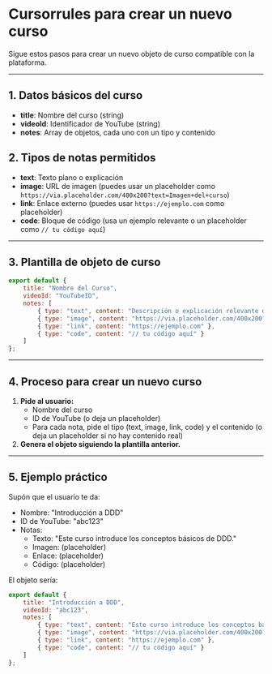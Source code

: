 # Cursorrules para crear un nuevo curso

Sigue estos pasos para crear un nuevo objeto de curso compatible con la plataforma.

---

## 1. Datos básicos del curso
- **title**: Nombre del curso (string)
- **videoId**: Identificador de YouTube (string)
- **notes**: Array de objetos, cada uno con un tipo y contenido

## 2. Tipos de notas permitidos
- **text**: Texto plano o explicación
- **image**: URL de imagen (puedes usar un placeholder como `https://via.placeholder.com/400x200?text=Imagen+del+curso`)
- **link**: Enlace externo (puedes usar `https://ejemplo.com` como placeholder)
- **code**: Bloque de código (usa un ejemplo relevante o un placeholder como `// tu código aquí`)

---

## 3. Plantilla de objeto de curso

```js
export default {
    title: "Nombre del Curso",
    videoId: "YouTubeID",
    notes: [
        { type: "text", content: "Descripción o explicación relevante del curso." },
        { type: "image", content: "https://via.placeholder.com/400x200?text=Imagen+del+curso" },
        { type: "link", content: "https://ejemplo.com" },
        { type: "code", content: "// tu código aquí" }
    ]
};
```

---

## 4. Proceso para crear un nuevo curso

1. **Pide al usuario:**
   - Nombre del curso
   - ID de YouTube (o deja un placeholder)
   - Para cada nota, pide el tipo (text, image, link, code) y el contenido (o deja un placeholder si no hay contenido real)
2. **Genera el objeto siguiendo la plantilla anterior.**

---

## 5. Ejemplo práctico

Supón que el usuario te da:
- Nombre: "Introducción a DDD"
- ID de YouTube: "abc123"
- Notas:
  - Texto: "Este curso introduce los conceptos básicos de DDD."
  - Imagen: (placeholder)
  - Enlace: (placeholder)
  - Código: (placeholder)

El objeto sería:

```js
export default {
    title: "Introducción a DDD",
    videoId: "abc123",
    notes: [
        { type: "text", content: "Este curso introduce los conceptos básicos de DDD." },
        { type: "image", content: "https://via.placeholder.com/400x200?text=Imagen+del+curso" },
        { type: "link", content: "https://ejemplo.com" },
        { type: "code", content: "// tu código aquí" }
    ]
};
``` 